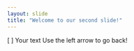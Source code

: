 ```yaml
---
layout: slide
title: "Welcome to our second slide!"
---
```

[ ] Your text
Use the left arrow to go back!
